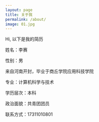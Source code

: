 ```yaml
---
layout: page
title: 关于我
permalink: /about/
image: 01.jpg
---
```


Hi, 以下是我的简历

姓名：李赛

性别：男

来自河南开封，毕业于商丘学院应用科技学院

专业：计算机科学与技术

学历层次：本科

政治面貌：共青团团员

联系方式：17311010801
